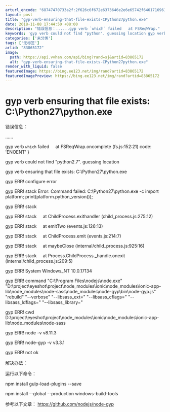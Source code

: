 ```yaml
---
arturl_encode: "68747470733a2f:2f626c6f672e6373646e2e6e65742f64617169616e67303132:2f61727469636c652f64657461696c732f3833383635313732"
layout: post
title: "gyp-verb-ensuring-that-file-exists-CPython27python.exe"
date: 2018-11-08 17:44:50 +08:00
description: "错误信息：......gyp verb `which` failed   at FSReqWrap."
keywords: 'gyp verb could not find "python". guessing location gyp verb ensuring that f'
categories: ['未分类']
tags: ['无标签']
artid: "83865172"
image:
  path: https://api.vvhan.com/api/bing?rand=sj&artid=83865172
  alt: "gyp-verb-ensuring-that-file-exists-CPython27python.exe"
render_with_liquid: false
featuredImage: https://bing.ee123.net/img/rand?artid=83865172
featuredImagePreview: https://bing.ee123.net/img/rand?artid=83865172
---
```


# gyp verb ensuring that file exists: C:\Python27\python.exe

错误信息：

......

gyp verb `which` failed     at FSReqWrap.oncomplete (fs.js:152:21) code: 'ENOENT' }
  
gyp verb could not find "python2.7". guessing location
  
gyp verb ensuring that file exists: C:\Python27\python.exe
  
gyp ERR! configure error
  
gyp ERR! stack Error: Command failed: C:\Python27\python.exe -c import platform; print(platform.python\_version());
  
gyp ERR! stack
  
gyp ERR! stack     at ChildProcess.exithandler (child\_process.js:275:12)
  
gyp ERR! stack     at emitTwo (events.js:126:13)
  
gyp ERR! stack     at ChildProcess.emit (events.js:214:7)
  
gyp ERR! stack     at maybeClose (internal/child\_process.js:925:16)
  
gyp ERR! stack     at Process.ChildProcess.\_handle.onexit (internal/child\_process.js:209:5)
  
gyp ERR! System Windows\_NT 10.0.17134
  
gyp ERR! command "C:\\Program Files\\nodejs\\node.exe" "D:\\project\\eyeshot\\project\\node\_modules\\ionic\\node\_modules\\ionic-app-lib\\node\_modules\\node-sass\\node\_modules\\node-gyp\\bin\\node-gyp.js" "rebuild" "--verbose" "--libsass\_ext=" "--libsass\_cflags=" "--libsass\_ldflags=" "--libsass\_library="
  
gyp ERR! cwd D:\project\eyeshot\project\node\_modules\ionic\node\_modules\ionic-app-lib\node\_modules\node-sass
  
gyp ERR! node -v v8.11.3
  
gyp ERR! node-gyp -v v3.3.1
  
gyp ERR! not ok

解决办法：

运行以下命令：

npm install gulp-load-plugins --save

npm install --global --production windows-build-tools

参考以下文章：
<https://github.com/nodejs/node-gyp>